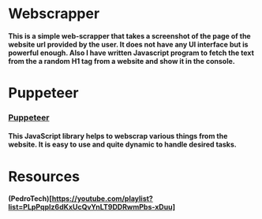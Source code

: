 # Webscrapper
#### This is a simple web-scrapper that takes a screenshot of the page  of the website url provided by the user. It does not have any UI interface but is powerful enough. Also I have written Javascript program to fetch the text from the  a random H1 tag from a website  and show it in the console.

# Puppeteer
### [Puppeteer](https://pptr.dev/)
#### This JavaScript library helps to webscrap various things from the website. It is easy to use and quite dynamic to handle desired tasks.

# Resources
#### (PedroTech)[https://youtube.com/playlist?list=PLpPqplz6dKxUcQvYnLT9DDRwmPbs-xDuu]
